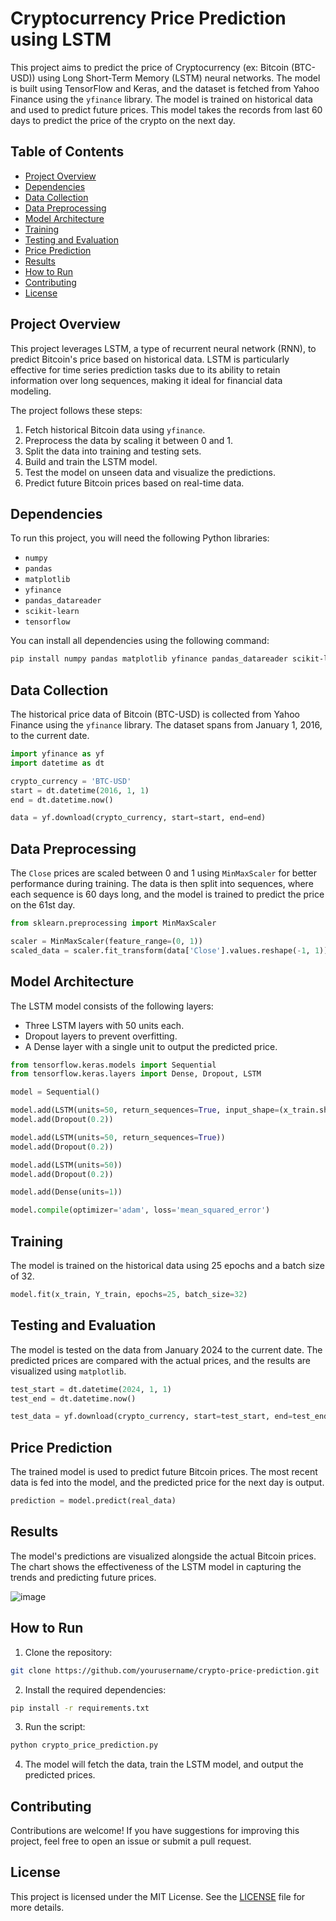 # Cryptocurrency Price Prediction using LSTM

This project aims to predict the price of Cryptocurrency (ex: Bitcoin (BTC-USD)) using Long Short-Term Memory (LSTM) neural networks. The model is built using TensorFlow and Keras, and the dataset is fetched from Yahoo Finance using the `yfinance` library. The model is trained on historical data and used to predict future prices. This model takes the records from last 60 days to predict the price of the crypto on the next day.

## Table of Contents

- [Project Overview](#project-overview)
- [Dependencies](#dependencies)
- [Data Collection](#data-collection)
- [Data Preprocessing](#data-preprocessing)
- [Model Architecture](#model-architecture)
- [Training](#training)
- [Testing and Evaluation](#testing-and-evaluation)
- [Price Prediction](#price-prediction)
- [Results](#results)
- [How to Run](#how-to-run)
- [Contributing](#contributing)
- [License](#license)

## Project Overview

This project leverages LSTM, a type of recurrent neural network (RNN), to predict Bitcoin's price based on historical data. LSTM is particularly effective for time series prediction tasks due to its ability to retain information over long sequences, making it ideal for financial data modeling.

The project follows these steps:
1. Fetch historical Bitcoin data using `yfinance`.
2. Preprocess the data by scaling it between 0 and 1.
3. Split the data into training and testing sets.
4. Build and train the LSTM model.
5. Test the model on unseen data and visualize the predictions.
6. Predict future Bitcoin prices based on real-time data.

## Dependencies

To run this project, you will need the following Python libraries:

- `numpy`
- `pandas`
- `matplotlib`
- `yfinance`
- `pandas_datareader`
- `scikit-learn`
- `tensorflow`

You can install all dependencies using the following command:

```bash
pip install numpy pandas matplotlib yfinance pandas_datareader scikit-learn tensorflow
```

## Data Collection

The historical price data of Bitcoin (BTC-USD) is collected from Yahoo Finance using the `yfinance` library. The dataset spans from January 1, 2016, to the current date.

```python
import yfinance as yf
import datetime as dt

crypto_currency = 'BTC-USD'
start = dt.datetime(2016, 1, 1)
end = dt.datetime.now()

data = yf.download(crypto_currency, start=start, end=end)
```

## Data Preprocessing

The `Close` prices are scaled between 0 and 1 using `MinMaxScaler` for better performance during training. The data is then split into sequences, where each sequence is 60 days long, and the model is trained to predict the price on the 61st day.

```python
from sklearn.preprocessing import MinMaxScaler

scaler = MinMaxScaler(feature_range=(0, 1))
scaled_data = scaler.fit_transform(data['Close'].values.reshape(-1, 1))
```

## Model Architecture

The LSTM model consists of the following layers:

- Three LSTM layers with 50 units each.
- Dropout layers to prevent overfitting.
- A Dense layer with a single unit to output the predicted price.

```python
from tensorflow.keras.models import Sequential
from tensorflow.keras.layers import Dense, Dropout, LSTM

model = Sequential()

model.add(LSTM(units=50, return_sequences=True, input_shape=(x_train.shape[1], 1)))
model.add(Dropout(0.2))

model.add(LSTM(units=50, return_sequences=True))
model.add(Dropout(0.2))

model.add(LSTM(units=50))
model.add(Dropout(0.2))

model.add(Dense(units=1))

model.compile(optimizer='adam', loss='mean_squared_error')
```

## Training

The model is trained on the historical data using 25 epochs and a batch size of 32.

```python
model.fit(x_train, Y_train, epochs=25, batch_size=32)
```

## Testing and Evaluation

The model is tested on the data from January 2024 to the current date. The predicted prices are compared with the actual prices, and the results are visualized using `matplotlib`.

```python
test_start = dt.datetime(2024, 1, 1)
test_end = dt.datetime.now()

test_data = yf.download(crypto_currency, start=test_start, end=test_end)
```

## Price Prediction

The trained model is used to predict future Bitcoin prices. The most recent data is fed into the model, and the predicted price for the next day is output.

```python
prediction = model.predict(real_data)
```

## Results

The model's predictions are visualized alongside the actual Bitcoin prices. The chart shows the effectiveness of the LSTM model in capturing the trends and predicting future prices.

![image](https://github.com/user-attachments/assets/7ae8f345-8300-4832-80c2-2ada579711e2)


## How to Run

1. Clone the repository:

```bash
git clone https://github.com/yourusername/crypto-price-prediction.git
```

2. Install the required dependencies:

```bash
pip install -r requirements.txt
```

3. Run the script:

```bash
python crypto_price_prediction.py
```

4. The model will fetch the data, train the LSTM model, and output the predicted prices.

## Contributing

Contributions are welcome! If you have suggestions for improving this project, feel free to open an issue or submit a pull request.

## License

This project is licensed under the MIT License. See the [LICENSE](LICENSE) file for more details.
